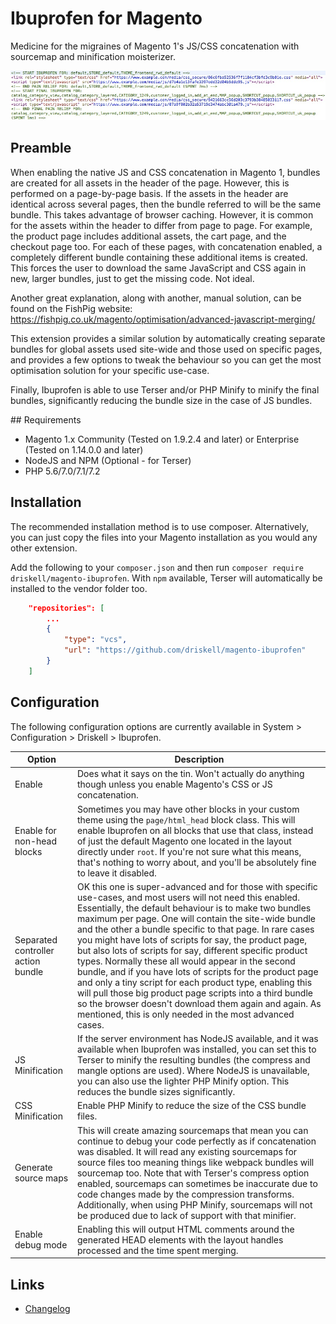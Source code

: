 # Ibuprofen for Magento

Medicine for the migraines of Magento 1's JS/CSS concatenation with sourcemap and minification moisterizer.

![Example `head` output on a category page](intro.jpg)

## Preamble

When enabling the native JS and CSS concatenation in Magento 1, bundles are created for all assets in the header of the page. However, this is performed on a page-by-page basis. If the assets in the header are identical across several pages, then the bundle referred to will be the same bundle. This takes advantage of browser caching. However, it is common for the assets within the header to differ from page to page. For example, the product page includes additional assets, the cart page, and the checkout page too. For each of these pages, with concatenation enabled, a completely different bundle containing these additional items is created. This forces the user to download the same JavaScript and CSS again in new, larger bundles, just to get the missing code. Not ideal.

Another great explanation, along with another, manual solution, can be found on the FishPig website: https://fishpig.co.uk/magento/optimisation/advanced-javascript-merging/

This extension provides a similar solution by automatically creating separate bundles for global assets used site-wide and those used on specific pages, and provides a few options to tweak the behaviour so you can get the most optimisation solution for your specific use-case.

Finally, Ibuprofen is able to use Terser and/or PHP Minify to minify the final bundles, significantly reducing the bundle size in the case of JS bundles.

## Requirements

* Magento 1.x Community (Tested on 1.9.2.4 and later) or Enterprise (Tested on 1.14.0.0 and later)
* NodeJS and NPM (Optional - for Terser)
* PHP 5.6/7.0/7.1/7.2

## Installation

The recommended installation method is to use composer. Alternatively, you can just copy the files into your Magento installation as you would any other extension.

Add the following to your `composer.json` and then run `composer require driskell/magento-ibuprofen`. With `npm` available, Terser will automatically be installed to the vendor folder too.

```json
    "repositories": [
        ...
        {
            "type": "vcs",
            "url": "https://github.com/driskell/magento-ibuprofen"
        }
    ]
```

## Configuration

The following configuration options are currently available in System > Configuration > Driskell > Ibuprofen.

Option | Description
--- | ---
Enable | Does what it says on the tin. Won't actually do anything though unless you enable Magento's CSS or JS concatenation.
Enable for non-head blocks | Sometimes you may have other blocks in your custom theme using the `page/html_head` block class. This will enable Ibuprofen on all blocks that use that class, instead of just the default Magento one located in the layout directly under `root`. If you're not sure what this means, that's nothing to worry about, and you'll be absolutely fine to leave it disabled.
Separated controller action bundle | OK this one is super-advanced and for those with specific use-cases, and most users will not need this enabled. Essentially, the default behaviour is to make two bundles maximum per page. One will contain the site-wide bundle and the other a bundle specific to that page. In rare cases you might have lots of scripts for say, the product page, but also lots of scripts for say, different specific product types. Normally these all would appear in the second bundle, and if you have lots of scripts for the product page and only a tiny script for each product type, enabling this will pull those big product page scripts into a third bundle so the browser doesn't download them again and again. As mentioned, this is only needed in the most advanced cases.
JS Minification | If the server environment has NodeJS available, and it was available when Ibuprofen was installed, you can set this to Terser to minify the resulting bundles (the compress and mangle options are used). Where NodeJS is unavailable, you can also use the lighter PHP Minify option. This reduces the bundle sizes significantly.
CSS Minification | Enable PHP Minify to reduce the size of the CSS bundle files.
Generate source maps | This will create amazing sourcemaps that mean you can continue to debug your code perfectly as if concatenation was disabled. It will read any existing sourcemaps for source files too meaning things like webpack bundles will sourcemap too. Note that with Terser's compress option enabled, sourcemaps can sometimes be inaccurate due to code changes made by the compression transforms. Additionally, when using PHP Minify, sourcemaps will not be produced due to lack of support with that minifier.
Enable debug mode | Enabling this will output HTML comments around the generated HEAD elements with the layout handles processed and the time spent merging.

## Links

* [Changelog](./CHANGELOG.md)
